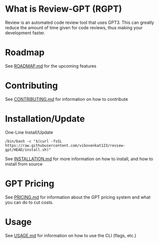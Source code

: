 # What is Review-GPT (RGPT)

Review is an automated code review tool that uses GPT3. This can greatly reduce the amount of time given for code reviews, thus making your development faster.

# Roadmap

See [ROADMAP.md](/ROADMAP.md) for the upcoming features

# Contributing

See [CONTRIBUTING.md](/CONTRIBUTING.md) for information on how to contribute

# Installation/Update

One-Line Install/Update

```
/bin/bash -c "$(curl -fsSL https://raw.githubusercontent.com/vibovenkat123/review-gpt/HEAD/install.sh)"
```

See [INSTALLATION.md](/INSTALLATION.md) for more information on how to install, and how to install from source

# GPT Pricing 

See [PRICING.md](/PRICING.md) for information about the GPT pricing system and what you can do to cut costs.

# Usage

See [USAGE.md](/USAGE.md) for information on how to use the CLI (flags, etc.)
